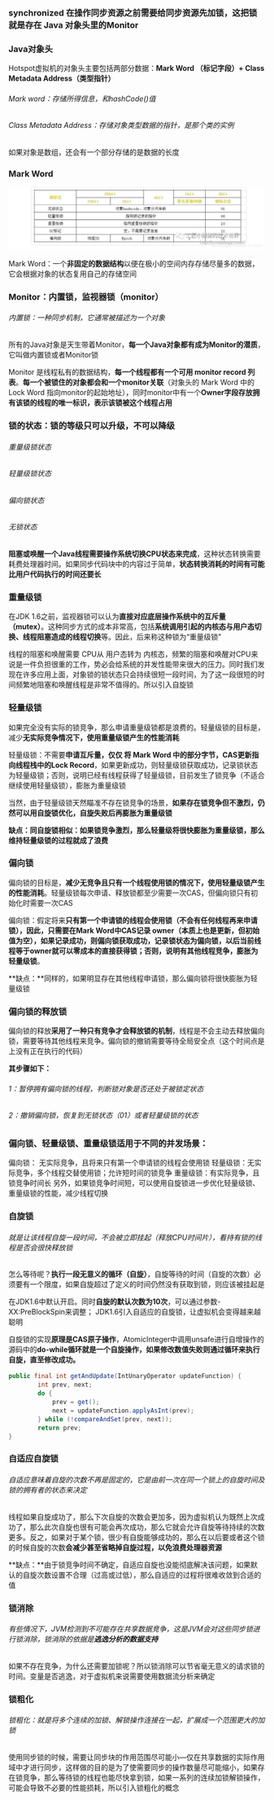 ### synchronized 在操作同步资源之前需要给同步资源先加锁，这把锁就是存在 Java 对象头里的Monitor



### Java对象头

Hotspot虚拟机的对象头主要包括两部分数据：**Mark Word （标记字段）+  Class Metadata Address（类型指针）**

###### Mark word：存储所得信息，和hashCode()值

###### Class Metadata Address：存储对象类型数据的指针，是那个类的实例

如果对象是数组，还会有一个部分存储的是数据的长度

### Mark Word

![mark word.png](https://github.com/likang315/Java/blob/master/Java_note/9%EF%BC%9A%E5%A4%9A%E7%BA%BF%E7%A8%8B/mark%20word.png?raw=true)

Mark Word：一个**非固定的数据结构**以便在极小的空间内存存储尽量多的数据，它会根据对象的状态复用自己的存储空间

### Monitor：内置锁，监视器锁（monitor）

###### 内置锁：一种同步机制，它通常被描述为一个对象

所有的Java对象是天生带着Monitor，**每一个Java对象都有成为Monitor的潜质**，它叫做内置锁或者Monitor锁

Monitor 是线程私有的数据结构，**每一个线程都有一个可用 monitor record 列表**。**每一个被锁住的对象都会和一个monitor关联**（对象头的 Mark Word 中的 Lock Word 指向monitor的起始地址），同时monitor中有一个**Owner字段存放拥有该锁的线程的唯一标识，表示该锁被这个线程占用**

### 锁的状态：锁的等级只可以升级，不可以降级

###### 重量级锁状态

###### 轻量级锁状态

###### 偏向锁状态

###### 无锁状态



**阻塞或唤醒一个Java线程需要操作系统切换CPU状态来完成**，这种状态转换需要耗费处理器时间。如果同步代码块中的内容过于简单，**状态转换消耗的时间有可能比用户代码执行的时间还要长**



### 重量级锁

在JDK 1.6之前，监视器锁可以认为**直接对应底层操作系统中的互斥量（mutex）**。这种同步方式的成本非常高，包括**系统调用引起的内核态与用户态切换、线程阻塞造成的线程切换**等。因此，后来称这种锁为“重量级锁”

线程的阻塞和唤醒需要 CPU从 用户态转为 内核态，频繁的阻塞和唤醒对CPU来说是一件负担很重的工作，势必会给系统的并发性能带来很大的压力。同时我们发现在许多应用上面，对象锁的锁状态只会持续很短一段时间，为了这一段很短的时间频繁地阻塞和唤醒线程是非常不值得的。所以引入自旋锁

### 轻量级锁

如果完全没有实际的锁竞争，那么申请重量级锁都是浪费的。轻量级锁的目标是，减少**无实际竞争情况下，使用重量级锁产生的性能消耗**

轻量级锁：不需要**申请互斥量，仅仅 将 Mark Word 中的部分字节，CAS更新指向线程栈中的Lock Record**，如果更新成功，则轻量级锁获取成功，记录锁状态为轻量级锁；否则，说明已经有线程获得了轻量级锁，目前发生了锁竞争（不适合继续使用轻量级锁），膨胀为重量级锁

当然，由于轻量级锁天然瞄准不存在锁竞争的场景，**如果存在锁竞争但不激烈，仍然可以用自旋锁优化，自旋失败后再膨胀为重量级锁**

**缺点：**同自旋锁相似：如果锁竞争激烈，那么轻量级将很快膨胀为重量级锁，那么**维持轻量级锁的过程就成了浪费**



### 偏向锁

偏向锁的目标是，**减少无竞争且只有一个线程使用锁的情况下，使用轻量级锁产生的性能消耗**。轻量级锁每次申请、释放锁都至少需要一次CAS，但偏向锁只有初始化时需要一次CAS

偏向锁：假定将来**只有第一个申请锁的线程会使用锁（不会有任何线程再来申请锁），因此，只需要在Mark Word中CAS记录 owner（本质上也是更新，但初始值为空），如果记录成功，则偏向锁获取成功，记录锁状态为偏向锁，以后当前线程等于owner就可以零成本的直接获得锁；否则，说明有其他线程竞争，膨胀为轻量级锁**。

**缺点：**同样的，如果明显存在其他线程申请锁，那么偏向锁将很快膨胀为轻量级锁

### 偏向锁的释放锁 

偏向锁的释放**采用了一种只有竞争才会释放锁的机制**，线程是不会主动去释放偏向锁，需要等待其他线程来竞争。偏向锁的撤销需要等待全局安全点（这个时间点是上没有正在执行的代码）

**其步骤如下：**

###### 1：暂停拥有偏向锁的线程，判断锁对象是否还处于被锁定状态

###### 2：撤销偏向锁，恢复到无锁状态（01）或者轻量级锁的状态



### 偏向锁、轻量级锁、重量级锁适用于不同的并发场景：

偏向锁：    无实际竞争，且将来只有第一个申请锁的线程会使用锁
轻量级锁：无实际竞争，多个线程交替使用锁；允许短时间的锁竞争
重量级锁：有实际竞争，且锁竞争时间长
另外，如果锁竞争时间短，可以使用自旋锁进一步优化轻量级锁、重量级锁的性能，减少线程切换



### 自旋锁

###### 就是让该线程自旋一段时间，不会被立即挂起（释放CPU时间片），看持有锁的线程是否会很快释放锁

怎么等待呢？**执行一段无意义的循环（自旋）**，自旋等待的时间（自旋的次数）必须要有一个限度，如果自旋超过了定义的时间仍然没有获取到锁，则应该被挂起是

在JDK1.6中默认开启。同时**自旋的默认次数为10次**，可以通过参数-XX:PreBlockSpin来调整； 
JDK1.6引入自适应的自旋锁，让虚拟机会变得越来越聪明

自旋锁的实现**原理是CAS原子操作**，AtomicInteger中调用unsafe进行自增操作的源码中的**do-while循环就是一个自旋操作，如果修改数值失败则通过循环来执行自旋，直至修改成功。**

```java
public final int getAndUpdate(IntUnaryOperator updateFunction) {
        int prev, next;
        do {
            prev = get();
            next = updateFunction.applyAsInt(prev);
        } while (!compareAndSet(prev, next));
        return prev;
}
```



### 自适应自旋锁

###### 自适应意味着自旋的次数不再是固定的，它是由前一次在同一个锁上的自旋时间及锁的拥有者的状态来决定

线程如果自旋成功了，那么下次自旋的次数会更加多，因为虚拟机认为既然上次成功了，那么此次自旋也很有可能会再次成功，那么它就会允许自旋等待持续的次数更多。反之，如果对于某个锁，很少有自旋能够成功的，那么在以后要或者这个锁的时候自旋的次数**会减少甚至省略掉自旋过程，以免浪费处理器资源**

**缺点：**由于锁竞争时间不确定，自适应自旋也没能彻底解决该问题，如果默认的自旋次数设置不合理（过高或过低），那么自适应的过程将很难收敛到合适的值



### 锁消除

###### 有些情况下，JVM检测到不可能存在共享数据竞争，这是JVM会对这些同步锁进行锁消除，锁消除的依据是**逃逸分析的数据支持** 

如果不存在竞争，为什么还需要加锁呢？所以锁消除可以节省毫无意义的请求锁的时间。变量是否逃逸，对于虚拟机来说需要使用数据流分析来确定

### 锁粗化

###### 锁粗化：就是将多个连续的加锁、解锁操作连接在一起，扩展成一个范围更大的加锁

使用同步锁的时候，需要让同步块的作用范围尽可能小—仅在共享数据的实际作用域中才进行同步，这样做的目的是为了使需要同步的操作数量尽可能缩小，如果存在锁竞争，那么等待锁的线程也能尽快拿到锁，如果一系列的连续加锁解锁操作，可能会导致不必要的性能损耗，所以引入锁粗化的概念
